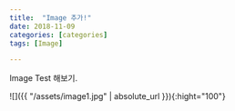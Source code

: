 ```yaml
---
title:  "Image 추가!"
date: 2018-11-09
categories: [categories]
tags: [Image]

---
```


Image Test 해보기.

![]({{ "/assets/image1.jpg" | absolute_url }}){:hight="100"}

